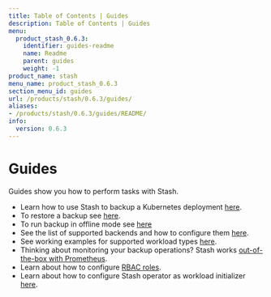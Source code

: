 ```yaml
---
title: Table of Contents | Guides
description: Table of Contents | Guides
menu:
  product_stash_0.6.3:
    identifier: guides-readme
    name: Readme
    parent: guides
    weight: -1
product_name: stash
menu_name: product_stash_0.6.3
section_menu_id: guides
url: /products/stash/0.6.3/guides/
aliases:
- /products/stash/0.6.3/guides/README/
info:
  version: 0.6.3
---
```


# Guides

Guides show you how to perform tasks with Stash.

- Learn how to use Stash to backup a Kubernetes deployment [here](/products/stash/0.6.3/guides/backup).
- To restore a backup see [here](/products/stash/0.6.3/guides/restore).
- To run backup in offline mode see [here](/products/stash/0.6.3/guides/offline_backup)
- See the list of supported backends and how to configure them [here](/products/stash/0.6.3/guides/backends).
- See working examples for supported workload types [here](/products/stash/0.6.3/guides/workloads).
- Thinking about monitoring your backup operations? Stash works [out-of-the-box with Prometheus](/products/stash/0.6.3/guides/monitoring).
- Learn about how to configure [RBAC roles](/products/stash/0.6.3/guides/rbac).
- Learn about how to configure Stash operator as workload initializer [here](/products/stash/0.6.3/guides/initializer).
